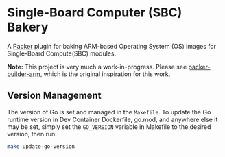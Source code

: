 # Single-Board Computer (SBC) Bakery

A [Packer](https://www.packer.io/) plugin for baking ARM-based Operating System (OS) images for Single-Board
Compute(SBC) modules.

**Note:** This project is very much a work-in-progress. Please see
[packer-builder-arm](https://github.com/mkaczanowski/packer-builder-arm), which is the original inspiration for this
work.

## Version Management

The version of Go is set and managed in the `Makefile`. To update the Go runtime version in Dev Container Dockerfile,
go.mod, and anywhere else it may be set, simply set the `GO_VERSION` variable in Makefile to the desired version, then
run:

```sh
make update-go-version
```

